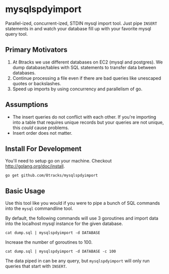 # mysqlspdyimport

Parallel-ized, concurrent-ized, STDIN mysql import tool. Just pipe `INSERT`
statements in and watch your database fill up with your favorite mysql query
tool.

## Primary Motivators

1. At 8tracks we use different databases on EC2 (mysql and postgres). We dump
   database/tables with SQL statements to transfer data between databases.
2. Continue processing a file even if there are bad queries like unescaped
   quotes or backslashes.
3. Speed up imports by using concurrency and parallelism of go.


## Assumptions

* The insert queries do not conflict with each other. If you're importing into
  a table that requires unique records but your queries are not unique, this
  *could* cause problems.
* Insert order does not matter.


## Install For Development

You'll need to setup go on your machine. Checkout
http://golang.org/doc/install.

	go get github.com/8tracks/mysqlspdyimport


## Basic Usage

Use this tool like you would if you were to pipe a bunch of SQL commands into
the `mysql` commandline tool.

 By default, the following commands will use 3 goroutines and import data into
 the localhost mysql instance for the given database.

	cat dump.sql | mysqlspdyimport -d DATABASE

Increase the number of goroutines to 100.

	cat dump.sql | mysqlspdyimport -d DATABASE -c 100

The data piped in can be any query, but `mysqlspdyimport` will only run queries
that start with `INSERT`.


